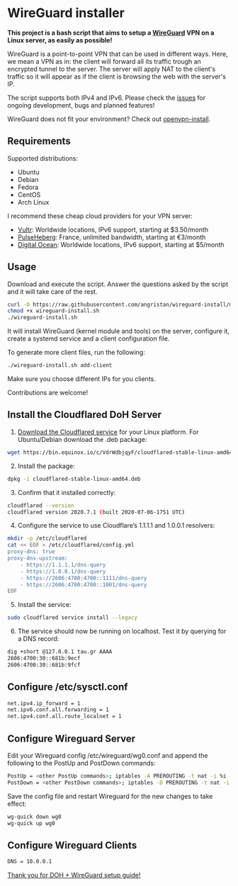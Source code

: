 # WireGuard installer

**This project is a bash script that aims to setup a [WireGuard](https://www.wireguard.com/) VPN on a Linux server, as easily as possible!**

WireGuard is a point-to-point VPN that can be used in different ways. Here, we mean a VPN as in: the client will forward all its traffic trough an encrypted tunnel to the server.
The server will apply NAT to the client's traffic so it will appear as if the client is browsing the web with the server's IP.

The script supports both IPv4 and IPv6. Please check the [issues](https://github.com/angristan/wireguard-install/issues) for ongoing development, bugs and planned features!

WireGuard does not fit your environment? Check out [openvpn-install](https://github.com/angristan/openvpn-install).

## Requirements

Supported distributions:

- Ubuntu
- Debian
- Fedora
- CentOS
- Arch Linux

I recommend these cheap cloud providers for your VPN server:

- [Vultr](https://goo.gl/Xyd1Sc): Worldwide locations, IPv6 support, starting at $3.50/month
- [PulseHeberg](https://goo.gl/76yqW5): France, unlimited bandwidth, starting at €3/month
- [Digital Ocean](https://goo.gl/qXrNLK): Worldwide locations, IPv6 support, starting at $5/month

## Usage

Download and execute the script. Answer the questions asked by the script and it will take care of the rest.

```bash
curl -O https://raw.githubusercontent.com/angristan/wireguard-install/master/wireguard-install.sh
chmod +x wireguard-install.sh
./wireguard-install.sh
```

It will install WireGuard (kernel module and tools) on the server, configure it, create a systemd service and a client configuration file.

To generate more client files, run the following:

```sh
./wireguard-install.sh add-client
```

Make sure you choose different IPs for you clients.

Contributions are welcome!

## Install the Cloudflared DoH Server

1. [Download the Cloudflared service](https://developers.cloudflare.com/argo-tunnel/downloads/) for your Linux platform. For Ubuntu/Debian download the .deb package:

```bash
wget https://bin.equinox.io/c/VdrWdbjqyF/cloudflared-stable-linux-amd64.deb
```

2. Install the package:

```bash
dpkg -i cloudflared-stable-linux-amd64.deb
```

3. Confirm that it installed correctly:

```bash
cloudflared --version
cloudflared version 2020.7.1 (built 2020-07-06-1751 UTC)
```

4. Configure the service to use Cloudflare’s 1.1.1.1 and 1.0.0.1 resolvers:

```bash
mkdir -p /etc/cloudflared
cat << EOF > /etc/cloudflared/config.yml
proxy-dns: true
proxy-dns-upstream:
    - https://1.1.1.1/dns-query
    - https://1.0.0.1/dns-query
    - https://2606:4700:4700::1111/dns-query
    - https://2606:4700:4700::1001/dns-query
EOF
```

5. Install the service:

```bash
sudo cloudflared service install --legacy
```

6. The service should now be running on localhost. Test it by querying for a DNS record:

```bash
dig +short @127.0.0.1 tau.gr AAAA
2606:4700:30::681b:9ecf
2606:4700:30::681b:9fcf
```

## Configure /etc/sysctl.conf

```bash
net.ipv4.ip_forward = 1
net.ipv6.conf.all.forwarding = 1
net.ipv4.conf.all.route_localnet = 1
```

## Configure Wireguard Server

Edit your Wireguard config /etc/wireguard/wg0.conf and append the following to the PostUp and PostDown commands:

```bash
PostUp = <other PostUp commands>; iptables -A PREROUTING -t nat -i %i -p udp --dport 53 -j DNAT --to-destination 127.0.0.1:53
PostDown = <other PostDown commands>; iptables -D PREROUTING -t nat -i %i -p udp --dport 53 -j DNAT --to-destination 127.0.0.1:53
```

Save the config file and restart Wireguard for the new changes to take effect:

```bash
wg-quick down wg0
wg-quick up wg0
```

## Configure Wireguard Clients

```bash
DNS = 10.0.0.1
```

[Thank you for DOH + WireGuard setup guide!](https://tau.gr/posts/2019-03-03-set-up-cloudflared-ubuntu-wireguard/)
